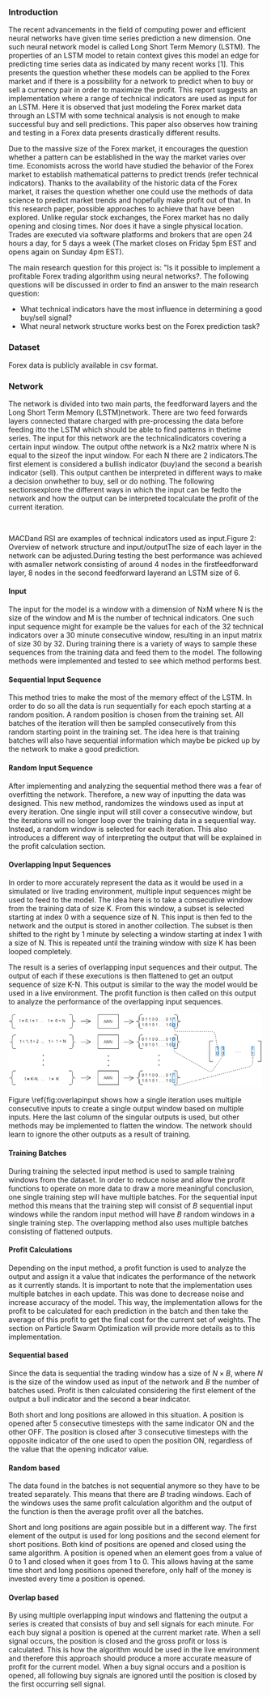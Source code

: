 

### Introduction
The recent advancements in the field of computing power and efficient neural networks have given time series prediction a new dimension. One such neural network model is called Long Short Term Memory (LSTM). The properties of an LSTM model to retain context gives this model an edge for predicting time series data as indicated by many recent works [1]. This presents the question whether these models can be applied to the Forex market and if there is a possibility for a network to predict when to buy or sell a currency pair in order to maximize the profit. This report suggests an implementation where a range of technical indicators are used as input for an LSTM. Here it is observed that just modeling the Forex market data through an LSTM with some technical analysis is not enough to make successful buy and sell predictions. This paper also observes how training and testing in a Forex data presents drastically different results.

Due to the massive size of the Forex market, it encourages the question whether a pattern can be established in the way the market varies over time. Economists across the world have studied the behavior of the Forex market to establish mathematical patterns to predict trends (refer technical indicators). Thanks to the availability of the historic data of the Forex market, it raises the question whether one could use the methods of data science to predict market trends and hopefully make profit out of that. In this research paper, possible approaches to achieve that have been explored. Unlike regular stock exchanges, the Forex market has no daily opening and closing times. Nor does it have a single physical location. Trades are executed via software platforms and brokers that are open 24 hours a day, for 5 days a week (The market closes on Friday 5pm EST and opens again on Sunday 4pm EST).

The main research question for this project is: "Is it possible to implement a profitable Forex trading algorithm using neural networks?. The following questions will be discussed in order to find an answer to the main research question:

- What technical indicators have the most influence in determining a good buy/sell signal?
- What neural network structure works best on the Forex prediction task?

### Dataset
Forex data is publicly available in csv format.

### Network
The network is divided into two main parts, the feedforward layers and the Long Short Term Memory (LSTM)network. There are two feed forwards layers connected thatare charged with pre-processing the data before feeding itto the LSTM which should be able to find patterns in thetime series. The input for this network are the technicalindicators covering a certain input window. The output ofthe network is a Nx2 matrix where N is equal to the sizeof the input window. For each N there are 2 indicators.The first element is considered a bullish indicator (buy)and the second a bearish indicator (sell). This output canthen be interpreted in different ways to make a decision onwhether to buy, sell or do nothing. The following sectionsexplore the different ways in which the input can be fedto the network and how the output can be interpreted tocalculate the profit of the current iteration. 

<img> </img>

MACDand RSI are examples of technical indicators used as input.Figure 2: Overview of network structure and input/outputThe size of each layer in the network can be adjusted.During testing the best performance was achieved with asmaller network consisting of around 4 nodes in the firstfeedforward layer, 8 nodes in the second feedforward layerand an LSTM size of 6.

#### Input
The input for the model is a window with a dimension of NxM where N is the size of the window and M is the number of technical indicators. One such input sequence might for example be the values for each of the 32 technical indicators over a 30 minute consecutive window, resulting in an input matrix of size 30 by 32. During training there is a variety of ways to sample these sequences from the training data and feed them to the model. The following methods were implemented and tested to see which method performs best.

#### Sequential Input Sequence
This method tries to make the most of the memory effect of the LSTM. In order to do so all the data is run sequentially for each epoch starting at a random position. A random position is chosen from the training set. All batches of the iteration will then be sampled consecutively from this random starting point in the training set. The idea here is that training batches will also have sequential information which maybe be picked up by the network to make a good prediction.

#### Random Input Sequence
After implementing and analyzing the sequential method there was a fear of overfitting the network. Therefore, a new way of inputting the data was designed. This new method, randomizes the windows used as input at every iteration. One single input will still cover a consecutive window, but the iterations will no longer loop over the training data in a sequential way. Instead, a random window is selected for each iteration. This also introduces a different way of interpreting the output that will be explained in the profit calculation section.

#### Overlapping Input Sequences
In order to more accurately represent the data as it would be used in a simulated or live trading environment, multiple input sequences might be used to feed to the model. The idea here is to take a consecutive window from the training data of size K. From this window, a subset is selected starting at index 0 with a sequence size of N. This input is then fed to the network and the output is stored in another collection. The subset is then shifted to the right by 1 minute by selecting a window starting at index 1 with a size of N. This is repeated until the training window with size K has been looped completely.

The result is a series of overlapping input sequences and their output. The output of each if these executions is then flattened to get an output sequence of size K-N. This output is similar to the way the model would be used in a live environment. The profit function is then called on this output to analyze the performance of the overlapping input sequences.

<img src="https://github.com/omendram/omendram.github.io/raw/master/assets/img/overlap_input.png" width="500">

Figure \ref{fig:overlapinput shows how a single iteration uses multiple consecutive inputs to create a single output window based on multiple inputs. Here the last column of the singular outputs is used, but other methods may be implemented to flatten the window. The network should learn to ignore the other outputs as a result of training.

#### Training Batches
During training the selected input method is used to sample training windows from the dataset. In order to reduce noise and allow the profit functions to operate on more data to draw a more meaningful conclusion, one single training step will have multiple batches. For the sequential input method this means that the training step will consist of $B$ sequential input windows while the random input method will have $B$ random windows in a single training step. The overlapping method also uses multiple batches consisting of flattened outputs.

#### Profit Calculations
Depending on the input method, a profit function is used to analyze the output and assign it a value that indicates the performance of the network as it currently stands. It is important to note that the implementation uses multiple batches in each update. This was done to decrease noise and increase accuracy of the model. This way, the implementation allows for the profit to be calculated for each prediction in the batch and then take the average of this profit to get the final cost for the current set of weights. The section on Particle Swarm Optimization will provide more details as to this implementation.

#### Sequential based
Since the data is sequential the trading window has a size of $N \times B$, where $N$ is the size of the window used as input of the network and $B$ the number of batches used. Profit is then calculated considering the first element of the output a bull indicator and the second a bear indicator.

Both short and long positions are allowed in this situation. A position is opened after 5 consecutive timesteps with the same indicator ON and the other OFF. The position is closed after 3 consecutive timesteps with the opposite indicator of the one used to open the position ON, regardless of the value that the opening indicator value.

#### Random based
The data found in the batches is not sequential anymore so they have to be treated separately. This means that there are $B$ trading windows. Each of the windows uses the same profit calculation algorithm and the output of the function is then the average profit over all the batches.

Short and long positions are again possible but in a different way. The first element of the output is used for long positions and the second element for short positions. Both kind of positions are opened and closed using the same algorithm.
A position is opened when an element goes from a value of 0 to 1 and closed when it goes from 1 to 0. This allows having at the same time short and long positions opened therefore, only half of the money is invested every time a position is opened.

#### Overlap based
By using multiple overlapping input windows and flattening the output a series is created that consists of buy and sell signals for each minute. For each buy signal a position is opened at the current market rate. When a sell signal occurs, the position is closed and the gross profit or loss is calculated. This is how the algorithm would be used in the live environment and therefore this approach should produce a more accurate measure of profit for the current model. When a buy signal occurs and a position is opened, all following buy signals are ignored until the position is closed by the first occurring sell signal.
